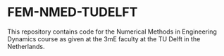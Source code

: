 # FEM-NMED-TUDELFT
This repository contains code for the Numerical Methods in Engineering Dynamics course as given at the 3mE faculty at the TU Delft in the Netherlands.

